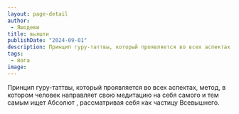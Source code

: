 ```yaml
---
layout: page-detail
author:
 - Яшодеви
title: вьяшти
publishDate: "2024-09-01"
description: Принцип гуру-таттвы, который проявляется во всех аспектах, метод, в котором человек направляет свою медитацию на себя самого и тем самым ищет Абсолют , рассматривая себя как частицу Всевышнего.
tags:
 - йога
image: 
---
```


Принцип гуру-таттвы, который проявляется во всех аспектах, метод, в котором человек направляет свою медитацию на себя самого и тем самым ищет Абсолют , рассматривая себя как частицу Всевышнего.

